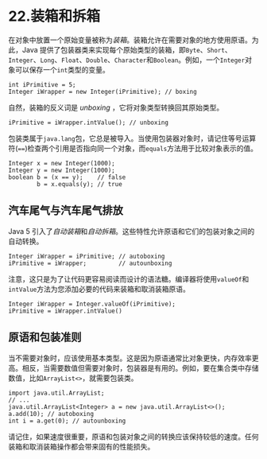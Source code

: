 # 22.装箱和拆箱

在对象中放置一个原始变量被称为*装箱*。装箱允许在需要对象的地方使用原语。为此，Java 提供了包装器类来实现每个原始类型的装箱，即`Byte`、`Short`、`Integer`、`Long`、`Float`、`Double`、`Character`和`Boolean`。例如，一个`Integer`对象可以保存一个`int`类型的变量。

```
int iPrimitive = 5;
Integer iWrapper = new Integer(iPrimitive); // boxing

```

自然，装箱的反义词是 *unboxing* ，它将对象类型转换回其原始类型。

```
iPrimitive = iWrapper.intValue(); // unboxing

```

包装类属于`java.lang`包，它总是被导入。当使用包装器对象时，请记住等号运算符(`==`)检查两个引用是否指向同一个对象，而`equals`方法用于比较对象表示的值。

```
Integer x = new Integer(1000);
Integer y = new Integer(1000);
boolean b = (x == y);    // false
        b = x.equals(y); // true

```

## 汽车尾气与汽车尾气排放

Java 5 引入了*自动装箱*和*自动拆箱*。这些特性允许原语和它们的包装对象之间的自动转换。

```
Integer iWrapper = iPrimitive; // autoboxing
iPrimitive = iWrapper;         // autounboxing

```

注意，这只是为了让代码更容易阅读而设计的语法糖。编译器将使用`valueOf`和`intValue`方法为您添加必要的代码来装箱和取消装箱原语。

```
Integer iWrapper = Integer.valueOf(iPrimitive);
iPrimitive = iWrapper.intValue()

```

## 原语和包装准则

当不需要对象时，应该使用基本类型。这是因为原语通常比对象更快，内存效率更高。相反，当需要数值但需要对象时，包装器是有用的。例如，要在集合类中存储数值，比如`ArrayList<>`，就需要包装类。

```
import java.util.ArrayList;
// ...
java.util.ArrayList<Integer> a = new java.util.ArrayList<>();
a.add(10); // autoboxing
int i = a.get(0); // autounboxing

```

请记住，如果速度很重要，原语和包装对象之间的转换应该保持较低的速度。任何装箱和取消装箱操作都会带来固有的性能损失。